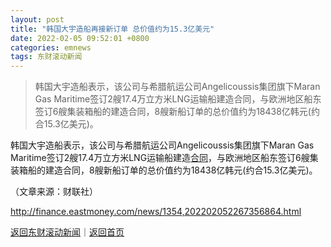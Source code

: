 ```yaml
---
layout: post
title: "韩国大宇造船再接新订单 总价值约为15.3亿美元"
date: 2022-02-05 09:52:01 +0800
categories: emnews
tags: 东财滚动新闻
---
```

> 韩国大宇造船表示，该公司与希腊航运公司Angelicoussis集团旗下Maran Gas Maritime签订2艘17.4万立方米LNG运输船建造合同，与欧洲地区船东签订6艘集装箱船的建造合同，8艘新船订单的总价值约为18438亿韩元(约合15.3亿美元)。

<p>韩国大宇造船表示，该公司与希腊航运公司Angelicoussis集团旗下Maran Gas Maritime签订2艘17.4万立方米LNG运输船建造<span id="Info.3300"><a href="http://data.eastmoney.com/zdht/" class="infokey">合同</a></span>，与欧洲地区船东签订6艘集装箱船的建造合同，8艘新船订单的总价值约为18438亿韩元(约合15.3亿美元)。</p><p class="em_media">（文章来源：财联社）</p>

<http://finance.eastmoney.com/news/1354,202202052267356864.html>

[返回东财滚动新闻](//finews.withounder.com/emnews/)｜[返回首页](//finews.withounder.com/)